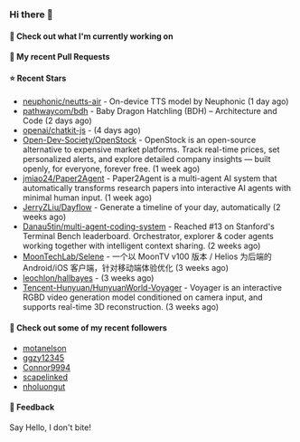 ### Hi there 👋

#### 👷 Check out what I'm currently working on

#### 🔨 My recent Pull Requests


#### ⭐ Recent Stars

- [neuphonic/neutts-air](https://github.com/neuphonic/neutts-air) - On-device TTS model by Neuphonic (1 day ago)
- [pathwaycom/bdh](https://github.com/pathwaycom/bdh) - Baby Dragon Hatchling (BDH) – Architecture and Code (2 days ago)
- [openai/chatkit-js](https://github.com/openai/chatkit-js) -  (4 days ago)
- [Open-Dev-Society/OpenStock](https://github.com/Open-Dev-Society/OpenStock) - OpenStock is an open-source alternative to expensive market platforms. Track real-time prices, set personalized alerts, and explore detailed company insights — built openly, for everyone, forever free. (1 week ago)
- [jmiao24/Paper2Agent](https://github.com/jmiao24/Paper2Agent) - Paper2Agent is a multi-agent AI system that automatically transforms research papers into interactive AI agents with minimal human input. (1 week ago)
- [JerryZLiu/Dayflow](https://github.com/JerryZLiu/Dayflow) - Generate a timeline of your day, automatically (2 weeks ago)
- [Danau5tin/multi-agent-coding-system](https://github.com/Danau5tin/multi-agent-coding-system) - Reached #13 on Stanford&#39;s Terminal Bench leaderboard. Orchestrator, explorer &amp; coder agents working together with intelligent context sharing. (2 weeks ago)
- [MoonTechLab/Selene](https://github.com/MoonTechLab/Selene) - 一个以 MoonTV v100 版本 / Helios 为后端的 Android/iOS 客户端，针对移动端体验优化 (3 weeks ago)
- [leochlon/hallbayes](https://github.com/leochlon/hallbayes) -  (3 weeks ago)
- [Tencent-Hunyuan/HunyuanWorld-Voyager](https://github.com/Tencent-Hunyuan/HunyuanWorld-Voyager) - Voyager is an interactive RGBD video generation model conditioned on camera input, and supports real-time 3D reconstruction. (3 weeks ago)

#### 👯 Check out some of my recent followers

- [motanelson](https://github.com/motanelson)
- [ggzy12345](https://github.com/ggzy12345)
- [Connor9994](https://github.com/Connor9994)
- [scapelinked](https://github.com/scapelinked)
- [nholuongut](https://github.com/nholuongut)

#### 💬 Feedback

Say Hello, I don't bite!